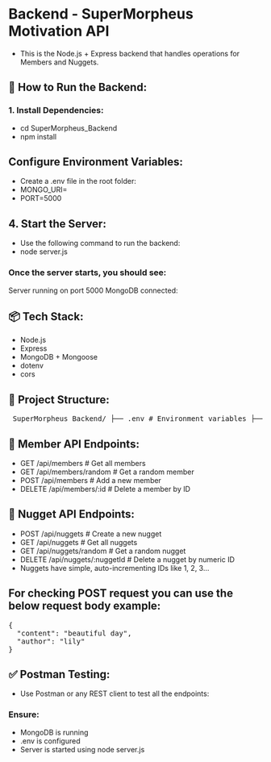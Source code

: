 # Backend - SuperMorpheus Motivation API
- This is the Node.js + Express backend that handles operations for Members and Nuggets.

## 🚀 How to Run the Backend:
### 1. Install Dependencies:
- cd SuperMorpheus_Backend
- npm install

## Configure Environment Variables:
- Create a .env file in the root folder:
- MONGO_URI=<your-mongodb-uri>
- PORT=5000

## 4. Start the Server:
- Use the following command to run the backend:
- node server.js

### Once the server starts, you should see:
Server running on port 5000
MongoDB connected: <your-cluster-address>

## 📦 Tech Stack:
- Node.js
- Express
- MongoDB + Mongoose
- dotenv
- cors

## 📁 Project Structure:

<pre> SuperMorpheus_Backend/ ├── .env # Environment variables ├── server.js # Entry point of the app ├── config/ │ └── db.js # MongoDB connection config ├── controllers/ │ ├── memberController.js # Handles logic for members │ └── nuggetController.js # Handles logic for nuggets ├── models/ │ ├── Member.js # Member schema/model │ └── Nugget.js # Nugget schema/model ├── routes/ │ ├── memberRoutes.js # Routes for member-related APIs │ └── nuggetRoutes.js # Routes for nugget-related APIs </pre>


## 📌 Member API Endpoints:

- GET	/api/members	# Get all members
- GET	/api/members/random	# Get a random member
- POST	/api/members	# Add a new member
- DELETE	/api/members/:id	# Delete a member by ID

## 📌 Nugget API Endpoints:

- POST	/api/nuggets	# Create a new nugget
- GET	/api/nuggets	# Get all nuggets
- GET	/api/nuggets/random	# Get a random nugget
- DELETE	/api/nuggets/:nuggetId	# Delete a nugget by numeric ID
- Nuggets have simple, auto-incrementing IDs like 1, 2, 3…

## For checking POST request you can use the below request body example:

<pre>{
  "content": "beautiful day",
  "author": "lily"
}</pre>

## ✅ Postman Testing:
- Use Postman or any REST client to test all the endpoints:
### Ensure:
- MongoDB is running
- .env is configured
- Server is started using node server.js
